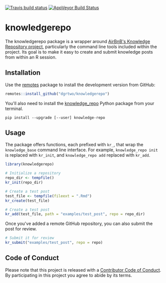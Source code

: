 

[![Travis build status](https://travis-ci.org/dgrtwo/knowledgerepo.svg?branch=master)](https://travis-ci.org/dgrtwo/knowledgerepo)
[![AppVeyor Build Status](https://ci.appveyor.com/dgrtwo/knowledgerepo)](https://ci.appveyor.com/api/projects/status/github//dgrtwo/knowledgerepo/?branch=master&svg=true)

# knowledgerepo

The knowledgerepo package is a wrapper around [AirBnB's Knowledge Repository project](https://github.com/airbnb/knowledge-repo), particularly the command line tools included within the project. Its goal is to make it easy to create and submit knowledge posts from within an R session.

## Installation

Use the [remotes](https://cran.r-project.org/web/packages/remotes/index.html) package to install the development version from GitHub:


```r
remotes::install_github("dgrtwo/knowledgerepo")
```

You'll also need to install the [knowledge_repo](https://github.com/airbnb/knowledge-repo) Python package from your terminal.

```
pip install --upgrade [--user] knowledge-repo
```

## Usage

The package offers functions, each prefixed with `kr_`, that wrap the `knowledge_base` command line interface. For example, `knowledge_repo init` is replaced with `kr_init`, and `knowledge_repo add` replaced with `kr_add`.


```r
library(knowledgerepo)

# Initialize a repository
repo_dir <- tempfile()
kr_init(repo_dir)

# Create a test post
test_file <- tempfile(fileext = ".Rmd")
kr_create(test_file)

# Create a test post
kr_add(test_file, path = "examples/test_post", repo = repo_dir)
```

Once you've added a remote GitHub repository, you can also submit the post for review.


```r
# Submit it for review
kr_submit("examples/test_post", repo = repo)
```

## Code of Conduct

Please note that this project is released with a [Contributor Code of Conduct](CODE_OF_CONDUCT.md).
By participating in this project you agree to abide by its terms.
